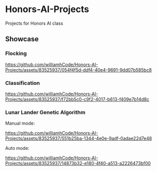 # Honors-AI-Projects
Projects for Honors AI class

## Showcase

### Flocking
https://github.com/williamhCode/Honors-AI-Projects/assets/83525937/054f4f5d-ddf4-40e4-9691-9dd07b585bc8

### Classification
https://github.com/williamhCode/Honors-AI-Projects/assets/83525937/f72bb5c0-c9f2-4017-b613-f409e7b14d8c

### Lunar Lander Genetic Algorithm
Manual mode:

https://github.com/williamhCode/Honors-AI-Projects/assets/83525937/551b25ba-1344-4e0e-9adf-0adae22d7e48

Auto mode:  

https://github.com/williamhCode/Honors-AI-Projects/assets/83525937/14873b32-e180-4f40-a513-a2226473bf00

